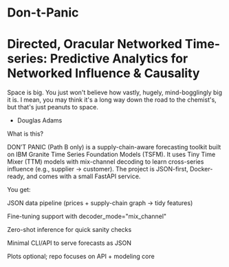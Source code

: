# Don-t-Panic 
# Directed, Oracular Networked Time-series: Predictive Analytics for Networked Influence &amp; Causality

Space is big. You just won't believe how vastly, hugely, mind-bogglingly big it is. I mean, you may think it's a long way down the road to the chemist's, but that's just peanuts to space. 
- Douglas Adams


What is this?

DON’T PANIC (Path B only) is a supply-chain-aware forecasting toolkit built on IBM Granite Time Series Foundation Models (TSFM). It uses Tiny Time Mixer (TTM) models with mix-channel decoding to learn cross-series influence (e.g., supplier → customer). The project is JSON-first, Docker-ready, and comes with a small FastAPI service.

You get:

JSON data pipeline (prices + supply-chain graph → tidy features)

Fine-tuning support with decoder_mode="mix_channel"

Zero-shot inference for quick sanity checks

Minimal CLI/API to serve forecasts as JSON

Plots optional; repo focuses on API + modeling core
